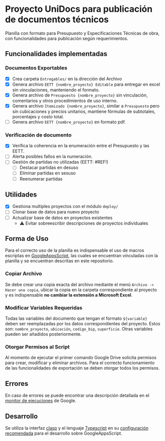 # Proyecto UniDocs para publicación de documentos técnicos

Planilla con formato para Presupuesto y Especificaciones Técnicas de obra, con funcionalidades para publicación según requerimientos.

## Funcionalidades implementadas

### Documentos Exportables
- [x] Crea carpeta `Entregables/` en la dirección del Archivo
- [x] Genera archivo `EETT {nombre_proyecto} Editable` para entregar en excel sin vinculaciones, manteniendo el formato.
- [x] Genera archivo de `Presupuesto {nombre_proyecto}` sin vinculación, comentarios y otros procedimientos de uso interno.
- [x] Genera archivo `Itemizado {nombre_proyecto}`, similar a `Presupuesto` pero sin cubicaciones y precios unitarios, mantiene fórmulas de subtotales, porcentajes y costo total.
- [ ] Genera archivo `EETT {nombre_proyecto}` en formato pdf.

### Verificación de documento
- [x] Verifica la coherencia en la enumeración entre el Presupuesto y las EETT.
- [ ] Alerta posibles fallos en la numeración.
- [ ] Gestión de partidas no utilizadas (EETT: #REF!)
  - [ ] Destacar partidas en desuso
  - [ ] Eliminar partidas en sesuso
  - [ ] Reenumerar partidas 

## Utilidades
- [x] Gestiona multiples proyectos con el módulo `deploy/`
- [ ] Clonar base de datos para nuevo proyecto
- [ ] Actualizar base de datos en proyectos existentes
  - :warning: Evitar sobreescribir descripciones de proyectos individuales

## Forma de Uso

Para el correcto uso de la planilla es indispensable el uso de macros escriptas en [GoogleAppsScript](https://www.google.com/script/start/), las cuales se encuentran vinculadas con la planilla y se encuentran descritas en este repositorio.

### Copiar Archivo

Se debe crear una copia exacta del archivo mediante el menú `Archivo -> Hacer una copia`, ubicar la copia en la carpeta correspondiente al proyecto y es indispensable **no cambiar la extensión a Microsoft Excel**.

### Modificar Variables Requeridas
Todas las variables del documento que tengan el formato `${variable}` deben ser reemplazadas por los datos correspondientes del proyecto. Estos son: `nombre_proyecto`, `ubicación`, `codigo_bip`, `superficie`. Otras variables pueden ser añadidos posteriormente.

### Otorgar Permisos al Script

Al momento de ejecutar el primer comando Google Drive solicita permisos para crear, modificar y eliminar archivos. Para el correcto funcionamiento de las funcionalidades de exportación se deben otorgar todos los permisos.

## Errores

En caso de errores se puede encontrar una descripción detallada en el [monitor de ejecuciones](https://script.google.com/home/executions) de Google.

## Desarrollo

Se utiliza la interfaz [clasp](https://developers.google.com/apps-script/guides/clasp) y el lenguaje [Typescript](https://www.typescriptlang.org/) en su [configuración recomendada](https://developers.google.com/apps-script/guides/typescript) para el desarrollo sobre GoogleAppsScript.
